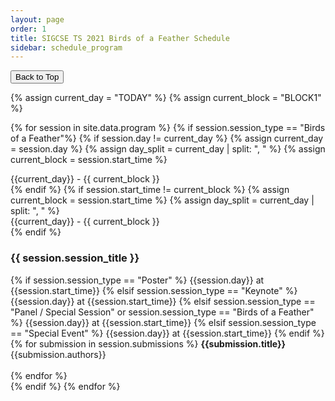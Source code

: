 ```yaml
---
layout: page
order: 1
title: SIGCSE TS 2021 Birds of a Feather Schedule
sidebar: schedule_program
---
```


<button onclick="topFunction()" id="toTopButton" title="Go to top">Back to Top</button> 

{% assign current_day = "TODAY" %}
{% assign current_block = "BLOCK1" %}

{% for session in site.data.program %}
  {% if session.session_type == "Birds of a Feather"%}
  {% if session.day != current_day %}
    {% assign current_day = session.day %}
    {% assign day_split = current_day | split: ", " %}
    {% assign current_block = session.start_time %}
<div id="{{ day_split[0] }}-{{current_block | slice: 1}}"></div>
<div class="block_header">{{current_day}} - {{ current_block }}</div>
  {% endif %}
  {% if session.start_time != current_block %}
    {% assign current_block = session.start_time %}
    {% assign day_split = current_day | split: ", " %}
<div id="{{ day_split[0] }}-{{current_block | slice: 1}}"></div>
<div class="block_header">{{current_day}} - {{ current_block }}</div>
    {% endif %}
<div class="card">
  <div class="container">
    <h3 id="{{session.session_id | downcase}}">{{ session.session_title }}</h3>
    {% if session.session_type == "Poster" %}
    <span class="alert-box papersession">{{session.day}} at {{session.start_time}}</span>
    {% elsif session.session_type == "Keynote" %}
    <span class="alert-box keynote">{{session.day}} at {{session.start_time}}</span>
    {% elsif session.session_type == "Panel / Special Session" or session.session_type == "Birds of a Feather" %}
    <span class="alert-box panel">{{session.day}} at {{session.start_time}}</span>
    {% elsif session.session_type == "Special Event" %}
    <span class="alert-box specialevent">{{session.day}} at {{session.start_time}}</span>
    {% endif %}
    {% for submission in session.submissions %}
        <strong>{{submission.title}}</strong><br>
        {{submission.authors}}<br><br>
    {% endfor %}
  </div>
</div> 
  {% endif %}
{% endfor %}